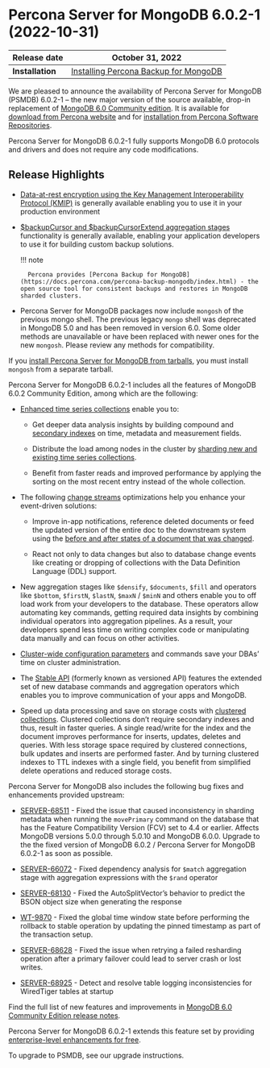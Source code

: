 # Percona Server for MongoDB 6.0.2-1 (2022-10-31)

| Release date | October 31, 2022  |
|------------- | ---------------|
| **Installation** | [Installing Percona Backup for MongoDB](../install/index.md) |


We are pleased to announce the availability of Percona Server for MongoDB (PSMDB) 6.0.2-1 – the new major version of the source available, drop-in replacement of [MongoDB 6.0 Community edition](https://www.mongodb.com/docs/manual/release-notes/6.0/). It is available for [download from Percona website](https://www.percona.com/downloads/percona-server-mongodb-6.0/#) and for [installation from Percona Software Repositories](https://www.percona.com/doc/percona-server-for-mongodb/6.0/install/index.html).

Percona Server for MongoDB 6.0.2-1 fully supports MongoDB 6.0 protocols and drivers and does not require any code modifications.

## Release Highlights


* [Data-at-rest encryption using the Key Management Interoperability Protocol (KMIP)](../kmip.md) is generally available enabling you to use it in your production environment

* [$backupCursor and $backupCursorExtend aggregation stages](../backup-cursor.md) functionality is generally available, enabling your application developers to use it for building custom backup solutions.

    !!! note 

        Percona provides [Percona Backup for MongoDB](https://docs.percona.com/percona-backup-mongodb/index.html) - the open source tool for consistent backups and restores in MongoDB sharded clusters.


* Percona Server for MongoDB packages now include `mongosh` of the previous mongo shell. The previous legacy `mongo` shell was deprecated in MongoDB 5.0 and has been removed in version 6.0. Some older methods are unavailable or have been replaced with newer ones for the new `mongosh`. Please review any methods for compatibility.

If you [install Percona Server for MongoDB from tarballs](../install/tarball.md), you must install `mongosh` from a separate tarball.

Percona Server for MongoDB 6.0.2-1 includes all the features of MongoDB 6.0.2 Community Edition, among which are the following:


* [Enhanced time series collections](https://www.mongodb.com/docs/v6.0/core/timeseries-collections/#std-label-manual-timeseries-collection) enable you to:


    * Get deeper data analysis insights by building compound and [secondary indexes](https://www.mongodb.com/docs/v6.0/core/timeseries/timeseries-secondary-index/#std-label-timeseries-add-secondary-index-mongodb-6.0) on time, metadata and measurement fields.


    * Distribute the load among nodes in the cluster by [sharding new and existing time series collections](https://www.mongodb.com/docs/v6.0/core/timeseries/timeseries-shard-collection/#std-label-manual-timeseries-shard-collection).


    * Benefit from faster reads and improved performance by applying the sorting on the most recent entry instead of the whole collection.


* The following [change streams](https://www.mongodb.com/docs/v6.0/changeStreams/#std-label-changeStreams) optimizations help you enhance your event-driven solutions:


    * Improve in-app notifications, reference deleted documents or feed the updated version of the entire doc to the downstream system using the [before and after states of a document that was changed](https://www.mongodb.com/docs/v6.0/reference/method/db.collection.watch/#std-label-db.collection.watch-change-streams-pre-and-post-images-example).


    * React not only to data changes but also to database change events like creating or dropping of collections with the Data Definition Language (DDL) support.


* New aggregation stages like `$densify`, `$documents`, `$fill` and operators like `$bottom`, `$firstN`, `$lastN`, `$maxN` / `$minN` and others enable you to off load work from your developers to the database. These operators allow automating key commands, getting required data insights by combining individual operators into aggregation pipelines. As a result, your developers spend less time on writing complex code or manipulating data manually and can focus on other activities.


* [Cluster-wide configuration parameters](https://www.mongodb.com/docs/v6.0/reference/cluster-parameters/#std-label-cluster-parameters) and commands save your DBAs’ time on cluster administration.


* The [Stable API](https://www.mongodb.com/docs/v6.0/reference/stable-api/#std-label-stable-api) (formerly known as versioned API) features the extended set of new database commands and aggregation operators which enables you to improve communication of your apps and MongoDB.


* Speed up data processing and save on storage costs with [clustered collections](https://www.mongodb.com/docs/v6.0/core/clustered-collections/#std-label-clustered-collections). Clustered collections don’t require secondary indexes and thus, result in faster queries. A single read/write for the index and the document improves performance for inserts, updates, deletes and queries. With less storage space required by clustered connections, bulk updates and inserts are performed faster. And by turning clustered indexes to TTL indexes with a single field, you benefit from simplified delete operations and reduced storage costs.

Percona Server for MongoDB also includes the following bug fixes and enhancements provided upstream:


* [SERVER-68511](https://jira.mongodb.org/browse/SERVER-68511) - Fixed the issue that caused inconsistency in sharding metadata when running the `movePrimary` command on the database that has the Feature Compatibility Version (FCV) set to 4.4 or earlier. Affects MongoDB versions 5.0.0 through 5.0.10 and MongoDB 6.0.0. Upgrade to the the fixed version of MongoDB 6.0.2 / Percona Server for MongoDB 6.0.2-1 as soon as possible.


* [SERVER-66072](https://jira.mongodb.org/browse/SERVER-66072) - Fixed dependency analysis for `$match` aggregation stage with aggregation expressions with the `$rand` operator


* [SERVER-68130](https://jira.mongodb.org/browse/SERVER-68130) - Fixed the AutoSplitVector’s behavior to predict the BSON object size when generating the response


* [WT-9870](https://jira.mongodb.org/browse/WT-9870) - Fixed the global time window state before performing the rollback to stable operation by updating the pinned timestamp as part of the transaction setup.


* [SERVER-68628](https://jira.mongodb.org/browse/SERVER-68628) - Fixed the issue when retrying a failed resharding operation after a primary failover could lead to server crash or lost writes.


* [SERVER-68925](https://jira.mongodb.org/browse/SERVER-68925) - Detect and resolve table logging inconsistencies for WiredTiger tables at startup

Find the full list of new features and improvements in [MongoDB 6.0 Community Edition release notes](https://www.mongodb.com/docs/v6.0/release-notes/6.0/).

Percona Server for MongoDB 6.0.2-1 extends this feature set by providing [enterprise-level enhancements for free](../comparison.md#compare).

To upgrade to PSMDB, see our upgrade instructions.
